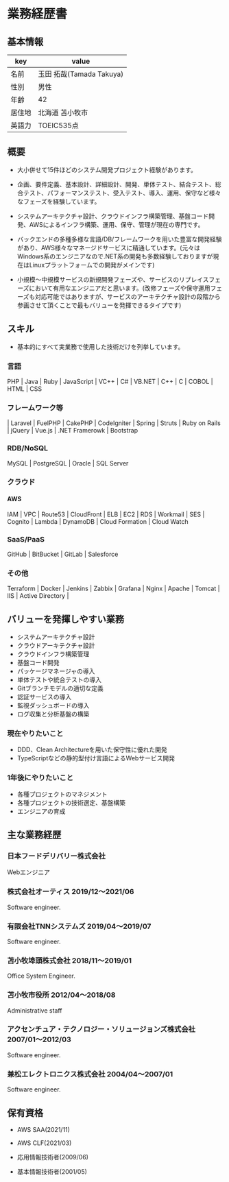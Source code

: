 # 業務経歴書

## 基本情報

|key|value|
|----|----|
|名前|玉田 拓哉(Tamada Takuya)|
|性別|男性|
|年齢|42|
|居住地|北海道 苫小牧市|
|英語力|TOEIC535点|

## 概要

- 大小併せて15件ほどのシステム開発プロジェクト経験があります。

- 企画、要件定義、基本設計、詳細設計、開発、単体テスト、結合テスト、総合テスト、パフォーマンステスト、受入テスト、導入、運用、保守など様々なフェーズを経験しています。

- システムアーキテクチャ設計、クラウドインフラ構築管理、基盤コード開発、AWSによるインフラ構築、運用、保守、管理が現在の専門です。

- バックエンドの多種多様な言語/DB/フレームワークを用いた豊富な開発経験があり、AWS様々なマネージドサービスに精通しています。(元々はWindows系のエンジニアなので.NET系の開発も多数経験しておりますが現在はLinuxプラットフォームでの開発がメインです)

- 小規模〜中規模サービスの新規開発フェーズや、サービスのリプレイスフェーズにおいて有用なエンジニアだと思います。(改修フェーズや保守運用フェーズも対応可能ではありますが、サービスのアーキテクチャ設計の段階から参画させて頂くことで最もバリューを発揮できるタイプです)

## スキル

- 基本的にすべて実業務で使用した技術だけを列挙しています。

### 言語

PHP | Java | Ruby | JavaScript | VC++ | C# | VB.NET | C++ | C | COBOL | HTML | CSS

### フレームワーク等

| Laravel | FuelPHP | CakePHP | CodeIgniter | Spring | Struts | Ruby on Rails | jQuery | Vue.js | .NET Framerowk | Bootstrap

### RDB/NoSQL

MySQL | PostgreSQL | Oracle | SQL Server

### クラウド

#### AWS

IAM | VPC | Route53 | CloudFront | ELB | EC2 | RDS | Workmail | SES | Cognito | Lambda | DynamoDB | Cloud Formation | Cloud Watch

### SaaS/PaaS

GitHub | BitBucket | GitLab | Salesforce

### その他

Terraform | Docker | Jenkins | Zabbix | Grafana | Nginx | Apache | Tomcat | IIS | Active Directory |

## バリューを発揮しやすい業務

- システムアーキテクチャ設計
- クラウドアーキテクチャ設計
- クラウドインフラ構築管理
- 基盤コード開発
- パッケージマネージャの導入
- 単体テストや統合テストの導入
- Gitブランチモデルの適切な定義
- 認証サービスの導入
- 監視ダッシュボードの導入
- ログ収集と分析基盤の構築

### 現在やりたいこと
- DDD、Clean Architectureを用いた保守性に優れた開発
- TypeScriptなどの静的型付け言語によるWebサービス開発

### 1年後にやりたいこと
- 各種プロジェクトのマネジメント
- 各種プロジェクトの技術選定、基盤構築
- エンジニアの育成

## 主な業務経歴

### 日本フードデリバリー株式会社
Webエンジニア

### 株式会社オーティス 2019/12〜2021/06
Software engineer.

### 有限会社TNNシステムズ 2019/04〜2019/07
Software engineer.

### 苫小牧埠頭株式会社 2018/11〜2019/01
Office System Engineer.

### 苫小牧市役所 2012/04〜2018/08
Administrative staff

### アクセンチュア・テクノロジー・ソリュージョンズ株式会社 2007/01〜2012/03
Software engineer.

### 兼松エレクトロニクス株式会社 2004/04〜2007/01
Software engineer.

## 保有資格
- AWS SAA(2021/11)

- AWS CLF(2021/03)

- 応用情報技術者(2009/06)

- 基本情報技術者(2001/05)
